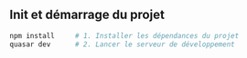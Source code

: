 ## Init et démarrage du projet

```bash
npm install     # 1. Installer les dépendances du projet
quasar dev      # 2. Lancer le serveur de développement
```

